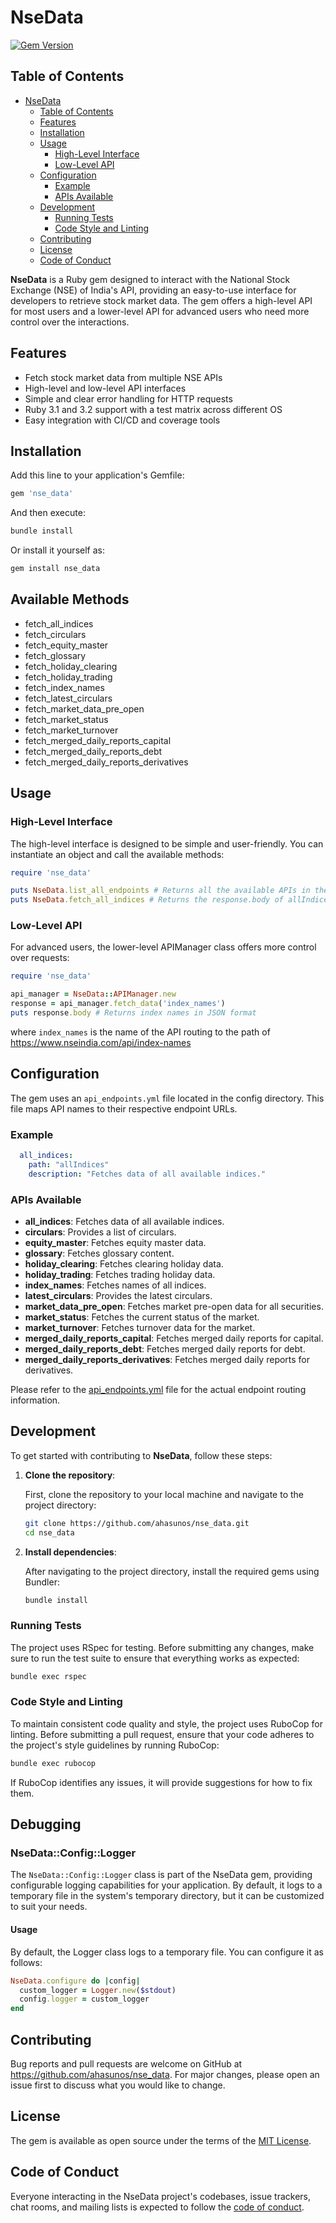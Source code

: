 # NseData
[![Gem Version](https://badge.fury.io/rb/nse_data.svg)](https://badge.fury.io/rb/nse_data)

## Table of Contents
- [NseData](#nsedata)
  - [Table of Contents](#table-of-contents)
  - [Features](#features)
  - [Installation](#installation)
  - [Usage](#usage)
    - [High-Level Interface](#high-level-interface)
    - [Low-Level API](#low-level-api)
  - [Configuration](#configuration)
    - [Example](#example)
    - [APIs Available](#apis-available)
  - [Development](#development)
    - [Running Tests](#running-tests)
    - [Code Style and Linting](#code-style-and-linting)
  - [Contributing](#contributing)
  - [License](#license)
  - [Code of Conduct](#code-of-conduct)

**NseData** is a Ruby gem designed to interact with the National Stock Exchange (NSE) of India's API, providing an easy-to-use interface for developers to retrieve stock market data. The gem offers a high-level API for most users and a lower-level API for advanced users who need more control over the interactions.

## Features
- Fetch stock market data from multiple NSE APIs
- High-level and low-level API interfaces
- Simple and clear error handling for HTTP requests
- Ruby 3.1 and 3.2 support with a test matrix across different OS
- Easy integration with CI/CD and coverage tools

## Installation

Add this line to your application's Gemfile:

```ruby
gem 'nse_data'
```

And then execute:

```bash
bundle install
```

Or install it yourself as:

```bash
gem install nse_data
```

## Available Methods

- fetch_all_indices
- fetch_circulars
- fetch_equity_master
- fetch_glossary
- fetch_holiday_clearing
- fetch_holiday_trading
- fetch_index_names
- fetch_latest_circulars
- fetch_market_data_pre_open
- fetch_market_status
- fetch_market_turnover
- fetch_merged_daily_reports_capital
- fetch_merged_daily_reports_debt
- fetch_merged_daily_reports_derivatives

## Usage

### High-Level Interface
The high-level interface is designed to be simple and user-friendly. You can instantiate an object and call the available methods:

```ruby
require 'nse_data'

puts NseData.list_all_endpoints # Returns all the available APIs in the library
puts NseData.fetch_all_indices # Returns the response.body of allIndices endpoint of NSE
```

### Low-Level API
For advanced users, the lower-level APIManager class offers more control over requests:

```ruby
require 'nse_data'

api_manager = NseData::APIManager.new
response = api_manager.fetch_data('index_names')
puts response.body # Returns index names in JSON format
```

where `index_names` is the name of the API routing to the path of https://www.nseindia.com/api/index-names

## Configuration
The gem uses an `api_endpoints.yml` file located in the config directory. This file maps API names to their respective endpoint URLs.

### Example
```yaml
  all_indices:
    path: "allIndices"
    description: "Fetches data of all available indices."
```

### APIs Available
  - **all_indices**: Fetches data of all available indices.
  - **circulars**: Provides a list of circulars.
  - **equity_master**: Fetches equity master data.
  - **glossary**: Fetches glossary content.
  - **holiday_clearing**: Fetches clearing holiday data.
  - **holiday_trading**: Fetches trading holiday data.
  - **index_names**: Fetches names of all indices.
  - **latest_circulars**: Provides the latest circulars.
  - **market_data_pre_open**: Fetches market pre-open data for all securities.
  - **market_status**: Fetches the current status of the market.
  - **market_turnover**: Fetches turnover data for the market.
  - **merged_daily_reports_capital**: Fetches merged daily reports for capital.
  - **merged_daily_reports_debt**: Fetches merged daily reports for debt.
  - **merged_daily_reports_derivatives**: Fetches merged daily reports for derivatives.

Please refer to the [api_endpoints.yml](lib/nse_data/config/api_endpoints.yml) file for the actual endpoint routing information.

## Development

To get started with contributing to **NseData**, follow these steps:

1. **Clone the repository**:

   First, clone the repository to your local machine and navigate to the project directory:

   ```bash
   git clone https://github.com/ahasunos/nse_data.git
   cd nse_data

2. **Install dependencies**:

   After navigating to the project directory, install the required gems using Bundler:

   ```bash
   bundle install
   ```

### Running Tests
The project uses RSpec for testing. Before submitting any changes, make sure to run the test suite to ensure that everything works as expected:

```bash
bundle exec rspec
```

### Code Style and Linting
To maintain consistent code quality and style, the project uses RuboCop for linting. Before submitting a pull request, ensure that your code adheres to the project's style guidelines by running RuboCop:

```bash
bundle exec rubocop
```

If RuboCop identifies any issues, it will provide suggestions for how to fix them.

## Debugging
### NseData::Config::Logger
The `NseData::Config::Logger` class is part of the NseData gem, providing configurable logging capabilities for your application. By default, it logs to a temporary file in the system's temporary directory, but it can be customized to suit your needs.

#### Usage

By default, the Logger class logs to a temporary file. You can configure it as follows:
```ruby
NseData.configure do |config|
  custom_logger = Logger.new($stdout)
  config.logger = custom_logger
end
```

## Contributing

Bug reports and pull requests are welcome on GitHub at https://github.com/ahasunos/nse_data. For major changes, please open an issue first to discuss what you would like to change.

## License

The gem is available as open source under the terms of the [MIT License](https://opensource.org/licenses/MIT).

## Code of Conduct

Everyone interacting in the NseData project's codebases, issue trackers, chat rooms, and mailing lists is expected to follow the [code of conduct](https://github.com/[USERNAME]/nse_data/blob/master/CODE_OF_CONDUCT.md).
